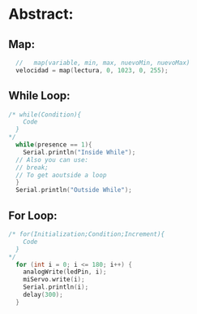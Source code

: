 # Abstract:

## Map:

```CPP
  //   map(variable, min, max, nuevoMin, nuevoMax)
  velocidad = map(lectura, 0, 1023, 0, 255);
```

## While Loop:

```CPP
/* while(Condition){
    Code
  }
*/
  while(presence == 1){
    Serial.println("Inside While");
  // Also you can use:
  // break;
  // To get aoutside a loop
  }
  Serial.println("Outside While");

```

## For Loop:

```CPP
/* for(Initialization;Condition;Increment){
    Code
  }
*/
  for (int i = 0; i <= 180; i++) {
    analogWrite(ledPin, i);
    miServo.write(i);
    Serial.println(i);
    delay(300);
  }

```
